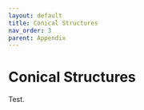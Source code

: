 ```yaml
---
layout: default
title: Conical Structures
nav_order: 3
parent: Appendix
---
```

# Conical Structures
Test.
